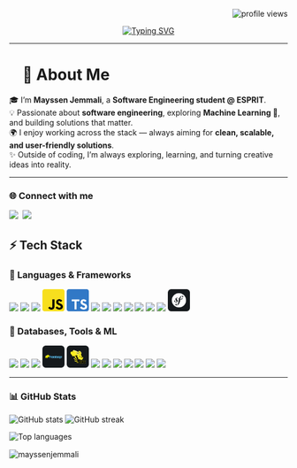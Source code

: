 <!-- Header GIF 
![👋 Hi, I'm Mayssen Jemmali](https://user-images.githubusercontent.com/10498744/210012254-234538ff-d198-48aa-8964-37e6fd45d227.gif)
-->
<!-- Profile views in the top-right -->
<p align="right">
  <img src="https://komarev.com/ghpvc/?username=mayssenjemmali&label=Profile%20views&color=0e75b6&style=flat" alt="profile views" />
</p>

<!-- Typing SVG -->
<p align="center">
  <a href="https://git.io/typing-svg">
    <img src="https://readme-typing-svg.herokuapp.com?font=Fira+Code&size=24&duration=3000&pause=1000&color=467FF7&repeat=false&width=600&lines=Hi+%F0%9F%91%8B%2C+I'm+Mayssen+Jemmali" alt="Typing SVG" />
  </a>
</p>

---

<div id="toc">
  <ul align="left" style="list-style: none">
    <summary>
      <h1>👋 About Me</h1>
    </summary>
  </ul>
</div>

🎓 I’m **Mayssen Jemmali**, a **Software Engineering student @ ESPRIT**.  
💡 Passionate about **software engineering**, exploring **Machine Learning 🤖**, and building solutions that matter.  
🌍 I enjoy working across the stack — always aiming for **clean, scalable, and user-friendly solutions**.  
✨ Outside of coding, I’m always exploring, learning, and turning creative ideas into reality.  

---

### 🌐 Connect with me
<p align="left">
  <a href="https://github.com/mayssenjemmali" target="_blank"><img src="https://img.shields.io/badge/GitHub-100000?logo=github&logoColor=white" height="28" style="margin-right: 4px"></a>
  <a href="https://www.linkedin.com/in/mayssenjemmali" target="_blank"><img src="https://img.shields.io/badge/LinkedIn-0077B5?logo=linkedin&logoColor=white" height="28" style="margin-right: 4px"></a>
</p>


## ⚡ Tech Stack  

### 🔹 Languages & Frameworks  
<p align="left">
  <img src="https://github.com/syvixor/skills-icons/raw/main/icons/java.svg" width="40" />
  <img src="https://github.com/syvixor/skills-icons/raw/main/icons/python.svg" width="40" />
  <img src="https://github.com/syvixor/skills-icons/raw/main/icons/c.svg" width="40" />
  <img src="https://github.com/syvixor/skills-icons/raw/main/icons/javascript.svg" width="40" />
  <img src="https://github.com/syvixor/skills-icons/raw/main/icons/typescript.svg" width="40" />
  <img src="https://github.com/syvixor/skills-icons/raw/main/icons/php.svg" width="40" />
  <img src="https://github.com/syvixor/skills-icons/raw/main/icons/html.svg" width="40" />
  <img src="https://github.com/syvixor/skills-icons/raw/main/icons/sass.svg" width="40" />
  <img src="https://github.com/syvixor/skills-icons/raw/main/icons/angularjs.svg" width="40" />
  <img src="https://github.com/syvixor/skills-icons/raw/main/icons/reactjs.svg" width="40" />
  <img src="https://github.com/syvixor/skills-icons/raw/main/icons/expressjs.svg" width="40" />
  <img src="https://github.com/syvixor/skills-icons/raw/main/icons/spring.svg" width="40" />
  <img src="https://github.com/syvixor/skills-icons/raw/main/icons/symfony.svg" width="40" />
</p>

### 🔹 Databases, Tools & ML  
<p align="left">
  <img src="https://github.com/syvixor/skills-icons/raw/main/icons/mysql.svg" width="40" />
  <img src="https://github.com/syvixor/skills-icons/raw/main/icons/postgresql.svg" width="40" />
  <img src="https://github.com/syvixor/skills-icons/raw/main/icons/mongodb.svg" width="40" />
  <img src="https://github.com/syvixor/skills-icons/raw/main/icons/apachehadoop.svg" width="40" />
  <img src="https://github.com/syvixor/skills-icons/raw/main/icons/apachehive.svg" width="40" />
  <img src="https://github.com/syvixor/skills-icons/raw/main/icons/pandas.svg" width="40" />
  <img src="https://github.com/syvixor/skills-icons/raw/main/icons/scikitlearn.svg" width="40" />
  <img src="https://github.com/syvixor/skills-icons/raw/main/icons/docker.svg" width="40" />
  <img src="https://github.com/syvixor/skills-icons/raw/main/icons/kubernetes.svg" width="40" />
  <img src="https://github.com/syvixor/skills-icons/raw/main/icons/git.svg" width="40" />
  <img src="https://github.com/syvixor/skills-icons/raw/main/icons/postman.svg" width="40" />
  <img src="https://github.com/syvixor/skills-icons/raw/main/icons/figma.svg" width="40" />
</p>


---

### 📊 GitHub Stats

<p align="left">
  <img width="48%" src="https://github-readme-stats.vercel.app/api?username=mayssenjemmali&theme=react&show_icons=true&hide_border=false&count_private=true" alt="GitHub stats" />
  <img width="48%" src="https://streak-stats.demolab.com/?user=mayssenjemmali&theme=react&hide_border=false" alt="GitHub streak" />
</p>

<p align="left">
  <img width="48%" src="https://github-readme-stats.vercel.app/api/top-langs?username=mayssenjemmali&theme=react&layout=compact&langs_count=6&hide_border=false" alt="Top languages" />
</p>

<p><img align="center" src="https://github-readme-streak-stats.herokuapp.com/?user=mayssenjemmali&" alt="mayssenjemmali" /></p>
